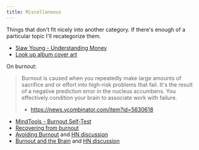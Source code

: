 ```yaml
---
title: Miscellaneous
---
```

Things that don't fit nicely into another category. If there's enough of a particular topic I'll recategorize them.

- [Siaw Young - Understanding Money](https://siawyoung.com/understanding-money)
- [Look up album cover art](https://www.covermytunes.com/)

On burnout:

> Burnout is caused when you repeatedly make large amounts of sacrifice and or effort into high-risk problems that fail. It's the result of a negative prediction error in the nucleus accumbens. You effectively condition your brain to associate work with failure.
>
> - https://news.ycombinator.com/item?id=5630618

- [MindTools - Burnout Self-Test](https://www.mindtools.com/pages/article/newTCS_08.htm)
- [Recovering from burnout](https://kierantie.com/a/burnout)
- [Avoiding Burnout](https://andrewdumont.me/avoiding-burnout/) and [HN discussion](https://news.ycombinator.com/item?id=5630445)
- [Burnout and the Brain](https://www.psychologicalscience.org/observer/burnout-and-the-brain) and [HN discussion](https://news.ycombinator.com/item?id=20331654)